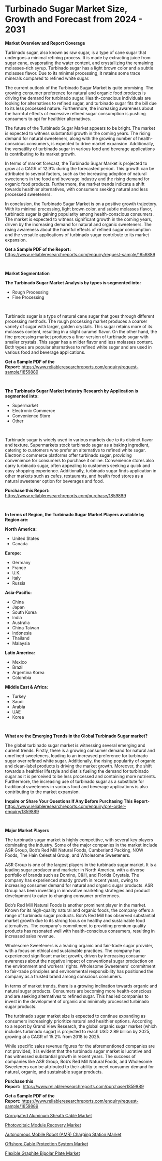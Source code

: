<p><h1>Turbinado Sugar Market Size, Growth and Forecast from 2024 - 2031</h1></p><p><strong>Market Overview and Report Coverage</strong></p>
<p><p>Turbinado sugar, also known as raw sugar, is a type of cane sugar that undergoes a minimal refining process. It is made by extracting juice from sugar cane, evaporating the water content, and crystallizing the remaining molasses-rich syrup. Turbinado sugar has a light brown color and a subtle molasses flavor. Due to its minimal processing, it retains some trace minerals compared to refined white sugar.</p><p>The current outlook of the Turbinado Sugar Market is quite promising. The growing consumer preference for natural and organic food products is driving the demand for turbinado sugar. Health-conscious individuals are looking for alternatives to refined sugar, and turbinado sugar fits the bill due to its less processed nature. Furthermore, the increasing awareness about the harmful effects of excessive refined sugar consumption is pushing consumers to opt for healthier alternatives.</p><p>The future of the Turbinado Sugar Market appears to be bright. The market is expected to witness substantial growth in the coming years. The rising demand for natural sweeteners, along with the growing number of health-conscious consumers, is expected to drive market expansion. Additionally, the versatility of turbinado sugar in various food and beverage applications is contributing to its market growth.</p><p>In terms of market forecast, the Turbinado Sugar Market is projected to grow at a CAGR of 12.9% during the forecasted period. This growth can be attributed to several factors, such as the increasing adoption of natural sweeteners in the food and beverage industry and the rising demand for organic food products. Furthermore, the market trends indicate a shift towards healthier alternatives, with consumers seeking natural and less processed sweeteners.</p><p>In conclusion, the Turbinado Sugar Market is on a positive growth trajectory. With its minimal processing, light brown color, and subtle molasses flavor, turbinado sugar is gaining popularity among health-conscious consumers. The market is expected to witness significant growth in the coming years, driven by the increasing demand for natural and organic sweeteners. The rising awareness about the harmful effects of refined sugar consumption and the versatile applications of turbinado sugar contribute to its market expansion.</p></p>
<p><strong>Get a Sample PDF of the Report:</strong> <a href="https://www.reliableresearchreports.com/enquiry/request-sample/1859889">https://www.reliableresearchreports.com/enquiry/request-sample/1859889</a></p>
<p>&nbsp;</p>
<p><strong>Market Segmentation</strong></p>
<p><strong>The Turbinado Sugar Market Analysis by types is segmented into:</strong></p>
<p><ul><li>Rough Processing</li><li>Fine Processing</li></ul></p>
<p>&nbsp;</p>
<p><p>Turbinado sugar is a type of natural cane sugar that goes through different processing methods. The rough processing market produces a coarser variety of sugar with larger, golden crystals. This sugar retains more of its molasses content, resulting in a slight caramel flavor. On the other hand, the fine processing market produces a finer version of turbinado sugar with smaller crystals. This sugar has a milder flavor and less molasses content. Both types are popular alternatives to refined white sugar and are used in various food and beverage applications.</p></p>
<p><strong>Get a Sample PDF of the Report:</strong>&nbsp;<a href="https://www.reliableresearchreports.com/enquiry/request-sample/1859889">https://www.reliableresearchreports.com/enquiry/request-sample/1859889</a></p>
<p>&nbsp;</p>
<p><strong>The Turbinado Sugar Market Industry Research by Application is segmented into:</strong></p>
<p><ul><li>Supermarket</li><li>Electronic Commerce</li><li>Convenience Store</li><li>Other</li></ul></p>
<p>&nbsp;</p>
<p><p>Turbinado sugar is widely used in various markets due to its distinct flavor and texture. Supermarkets stock turbinado sugar as a baking ingredient, catering to customers who prefer an alternative to refined white sugar. Electronic commerce platforms offer turbinado sugar, providing convenience for consumers to purchase it online. Convenience stores also carry turbinado sugar, often appealing to customers seeking a quick and easy shopping experience. Additionally, turbinado sugar finds application in other markets such as cafes, restaurants, and health food stores as a natural sweetener option for beverages and food.</p></p>
<p><strong>Purchase this Report:</strong>&nbsp; <a href="https://www.reliableresearchreports.com/purchase/1859889">https://www.reliableresearchreports.com/purchase/1859889</a></p>
<p>&nbsp;</p>
<p><strong>In terms of Region, the Turbinado Sugar Market Players available by Region are:</strong></p>
<p>
    <p> <strong> North America: </strong>
        <ul>
            <li>United States</li>
            <li>Canada</li>
        </ul>
        </p> 
    <p> <strong> Europe: </strong>
        <ul>
            <li>Germany</li>
            <li>France</li>
            <li>U.K.</li>
            <li>Italy</li>
            <li>Russia</li>
        </ul>
        </p> 
    <p> <strong> Asia-Pacific: </strong>
        <ul>
            <li>China</li>
            <li>Japan</li>
            <li>South Korea</li>
            <li>India</li>
            <li>Australia</li>
            <li>China Taiwan</li>
            <li>Indonesia</li>
            <li>Thailand</li>
            <li>Malaysia</li>
        </ul>
        </p> 
    <p> <strong> Latin America: </strong>
        <ul>
            <li>Mexico</li>
            <li>Brazil</li>
            <li>Argentina Korea</li>
            <li>Colombia</li>
        </ul>
        </p> 
    <p> <strong> Middle East & Africa: </strong>
        <ul>
            <li>Turkey</li>
            <li>Saudi</li>
            <li>Arabia</li>
            <li>UAE</li>
            <li>Korea</li>
        </ul>
    </p>
    </p>
<p>&nbsp;</p>
<p><strong>What are the Emerging Trends in the Global Turbinado Sugar market?</strong></p>
<p><p>The global turbinado sugar market is witnessing several emerging and current trends. Firstly, there is a growing consumer demand for natural and unrefined sweeteners, leading to an increased preference for turbinado sugar over refined white sugar. Additionally, the rising popularity of organic and clean-label products is driving the market growth. Moreover, the shift towards a healthier lifestyle and diet is fueling the demand for turbinado sugar as it is perceived to be less processed and containing more nutrients. Furthermore, the increasing use of turbinado sugar as a substitute for traditional sweeteners in various food and beverage applications is also contributing to the market expansion.</p></p>
<p><strong>Inquire or Share Your Questions If Any Before Purchasing This Report</strong>- <a href="https://www.reliableresearchreports.com/enquiry/pre-order-enquiry/1859889">https://www.reliableresearchreports.com/enquiry/pre-order-enquiry/1859889</a></p>
<p>&nbsp;</p>
<p><strong>Major Market Players</strong></p>
<p><p>The turbinado sugar market is highly competitive, with several key players dominating the industry. Some of the major companies in the market include ASR Group, Bob’s Red Mill Natural Foods, Cumberland Packing, NOW Foods, The Hain Celestial Group, and Wholesome Sweeteners.</p><p>ASR Group is one of the largest players in the turbinado sugar market. It is a leading sugar producer and marketer in North America, with a diverse portfolio of brands such as Domino, C&H, and Florida Crystals. The company has experienced steady growth in recent years, owing to increasing consumer demand for natural and organic sugar products. ASR Group has been investing in innovative marketing strategies and product development to cater to changing consumer preferences.</p><p>Bob’s Red Mill Natural Foods is another prominent player in the market. Known for its high-quality natural and organic foods, the company offers a range of turbinado sugar products. Bob’s Red Mill has observed substantial market growth due to its strong focus on healthy and sustainable food alternatives. The company's commitment to providing premium quality products has resonated well with health-conscious consumers, resulting in increased sales revenue.</p><p>Wholesome Sweeteners is a leading organic and fair-trade sugar provider, with a focus on ethical and sustainable practices. The company has experienced significant market growth, driven by increasing consumer awareness about the negative impact of conventional sugar production on the environment and workers' rights. Wholesome Sweeteners' commitment to fair-trade principles and environmental responsibility has positioned the company as a trusted brand among conscious consumers.</p><p>In terms of market trends, there is a growing inclination towards organic and natural sugar products. Consumers are becoming more health-conscious and are seeking alternatives to refined sugar. This has led companies to invest in the development of organic and minimally processed turbinado sugar products.</p><p>The turbinado sugar market size is expected to continue expanding as consumers increasingly prioritize natural and healthier options. According to a report by Grand View Research, the global organic sugar market (which includes turbinado sugar) is projected to reach USD 2.89 billion by 2025, growing at a CAGR of 15.2% from 2018 to 2025.</p><p>While specific sales revenue figures for the aforementioned companies are not provided, it is evident that the turbinado sugar market is lucrative and has witnessed substantial growth in recent years. The success of companies like ASR Group, Bob’s Red Mill Natural Foods, and Wholesome Sweeteners can be attributed to their ability to meet consumer demand for natural, organic, and sustainable sugar products.</p></p>
<p><strong>Purchase this Report:</strong>&nbsp;&nbsp;<a href="https://www.reliableresearchreports.com/purchase/1859889">https://www.reliableresearchreports.com/purchase/1859889</a></p>
<p></p>
<p><strong>Get a Sample PDF of the Report:</strong>&nbsp;<a href="https://www.reliableresearchreports.com/enquiry/request-sample/1859889">https://www.reliableresearchreports.com/enquiry/request-sample/1859889</a></p>
<p><p><a href="https://github.com/tamvrosiya/Market-Research-Report-List-2/blob/main/corrugated-aluminum-sheath-cable-market.md">Corrugated Aluminum Sheath Cable Market</a></p><p><a href="https://github.com/gaydyna/Market-Research-Report-List-2/blob/main/photovoltaic-module-recovery-market.md">Photovoltaic Module Recovery Market</a></p><p><a href="https://github.com/dringals/Market-Research-Report-List-2/blob/main/autonomous-mobile-robot-amr-charging-station-market.md">Autonomous Mobile Robot (AMR) Charging Station Market</a></p><p><a href="https://github.com/Paul14Anderson63/Market-Research-Report-List-2/blob/main/offshore-cable-protection-system-market.md">Offshore Cable Protection System Market</a></p><p><a href="https://github.com/aasishrp01/Market-Research-Report-List-2/blob/main/flexible-graphite-bipolar-plate-market.md">Flexible Graphite Bipolar Plate Market</a></p></p>